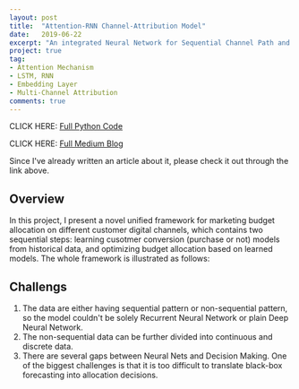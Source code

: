 ```yaml
---
layout: post
title:  "Attention-RNN Channel-Attribution Model"
date:   2019-06-22
excerpt: "An integrated Neural Network for Sequential Channel Path and Customer Profile Data"
project: true
tag:
- Attention Mechanism 
- LSTM, RNN
- Embedding Layer
- Multi-Channel Attribution
comments: true
---
```


CLICK HERE:
[Full Python Code](https://github.com/jeremite/channel-attribution-model/blob/master/FFDNA.py)

CLICK HERE:
[Full Medium Blog](https://medium.com/@wli10/how-to-implement-an-attention-rnn-into-solving-the-multi-channel-attribution-problem-6fa90d935859)

Since I've already written an article about it, please check it out through the link above.

## Overview
In this project, I present a novel unified framework for marketing budget allocation on different customer digital channels, which contains two sequential steps: learning cusotmer conversion (purchase or not) models from historical data, and optimizing budget allocation based on learned models. The whole framework is illustrated as follows:

## Challengs
1. The data are either having sequential pattern or non-sequential pattern, so the model couldn't be solely Recurrent Neural Network or plain Deep Neural Network.
2. The non-sequential data can be further divided into continuous and discrete data.
3. There are several gaps between Neural Nets and Decision Making. One of the biggest challenges is that it is too difficult to 
translate black-box forecasting into allocation decisions.
